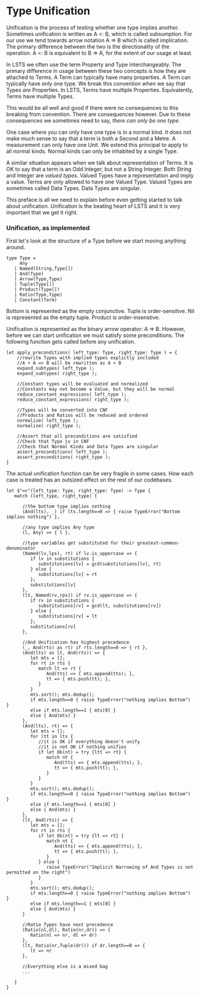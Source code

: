 # Type Unification

Unification is the process of testing whether one type implies another.
Sometimes unification is written as A <: B, which is called subsumption.
For our use we tend towards arrow notation A => B which is called implication.
The primary difference between the two is the directionality of the operation.
A <: B is equivalent to B => A, for the extent of our usage at least.

In LSTS we often use the term Property and Type interchangeably.
The primary difference in usage between these two concepts is how they are attached to Terms.
A Term can typically have many properties.
A Term can typically have only one type.
We break this convention when we say that Types *are* Properties.
In LSTS, Terms have multiple Properties.
Equivalently, Terms have multiple Types.

This would be all well and good if there were no consequences to this breaking from convention.
There are consequences however.
Due to these consequences we sometimes need to say, *there can only be one type*.

One case where you can only have one type is in a normal kind.
It does not make much sense to say that a term is both a Second and a Metre.
A measurement can only have one Unit.
We extend this principal to apply to all normal kinds.
Normal kinds can only be inhabited by a single Type.

A similar situation appears when we talk about representation of Terms.
It is OK to say that a term is an Odd Integer, but not a String Integer.
Both String and Integer are *valued types*.
Valued Types have a representation and imply a value.
Terms are only allowed to have one Valued Type.
Valued Types are sometimes called Data Types.
Data Types are singular.

This preface is all we need to explain before even getting started to talk about unification.
Unification is the beating heart of LSTS and it is very important that we get it right.

### Unification, as implemented

First let's look at the structure of a Type before we start moving anything around.

```lsts
type Type =
     Any
   | Named(String,Type[])
   | And(Type)
   | Arrow(Type,Type)
   | Tuple(Type[])
   | Product(Type[])
   | Ratio(Type,Type)
   | Constant(Term)
```

Bottom is represented as the empty conjunctive.
Tuple is order-sensitive.
Nil is represented as the empty tuple.
Product is order-insenstive.

Unification is represented as the binary arrow operator: A => B.
However, before we can start unification we must satisfy some preconditions.
The following function gets called before any unification.

```lsts
let apply_preconditions( left_type: Type, right_type: Type ) = {
    //rewrite Types with implied types explictly included
    //A + A => B will be rewritten as A + B
    expand_subtypes( left_type );               
    expand_subtypes( right_type );

    //Constant types will be evaluated and normalized
    //Constants may not become a Value, but they will be normal
    reduce_constant_expressions( left_type );
    reduce_constant_expressions( right_type ); 

    //Types will be converted into CNF
    //Products and Ratios will be reduced and ordered
    normalize( left_type ); 
    normalize( right_type );

    //Assert that all preconditions are satisfied
    //Check that Type is in CNF
    //Check that Normal Kinds and Data Types are singular
    assert_preconditions( left_type );
    assert_preconditions( right_type );
}
```

The actual unification function can be very fragile in some cases.
How each case is treated has an outsized effect on the rest of our codebases.

```lsts
let $"=>"(left_type: Type, right_type: Type) -> Type {
   match (left_type, right_type) {

      //the bottom type implies nothing
      (And(lts), _) if lts.length==0 => { raise TypeError("Bottom implies nothing") },

      //any type implies Any type
      (l, Any) => { l },

      //type variables get substituted for their greatest-common-denominator
      (Named(lv,lps), rt) if lv.is_uppercase => {
         if lv in substitutions {
            substitutions[lv] = gcd(substitutions[lv], rt)
         } else {
            substitutions[lv] = rt
         };
         substitutions[lv]
      },
      (lt, Named(rv,rps)) if rv.is_uppercase => {
         if rv in substitutions {
            substitutions[rv] = gcd(lt, substitutions[rv])
         } else {
            substitutions[rv] = lt
         };
         substitutions[rv]
      },

      //And Unification has highest precedence
      (_, And(rts) as rt) if rts.length==0 => { rt },
      (And(lts) as lt, And(rts)) => {
         let mts = [];
         for rt in rts {
            match lt => rt {
               And(tts) => { mts.append(tts); },
               tt => { mts.push(tt); },
            }
         }
         mts.sort(); mts.dedup();
         if mts.length==0 { raise TypeError("nothing implies Bottom") }
         else if mts.length==1 { mts[0] }
         else { And(mts) }
      },
      (And(lts), rt) => {
         let mts = [];
         for ltt in lts {
            //it is OK if everything doesn't unify
            //it is not OK if nothing unifies
            if let Ok(nt) = try {ltt => rt} {
               match nt {
                  And(tts) => { mts.append(tts); },
                  tt => { mts.push(tt); },
               }
            }
         }
         mts.sort(); mts.dedup();
         if mts.length==0 { raise TypeError("nothing implies Bottom") }
         else if mts.length==1 { mts[0] }
         else { And(mts) }
      },
      (lt, And(rts)) => {
         let mts = [];
         for rt in rts {
            if let Ok(nt) = try {lt => rt} {
               match nt {
                  And(tts) => { mts.append(tts); },
                  tt => { mts.push(tt); },
               }
            } else {
               raise TypeError("Implicit Narrowing of And Types is not permitted on the right")
            }
         }
         mts.sort(); mts.dedup();
         if mts.length==0 { raise TypeError("nothing implies Bottom") }
         else if mts.length==1 { mts[0] }
         else { And(mts) }
      }

      //Ratio Types have next precedence
      (Ratio(nl,dl), Ratio(nr,dr)) => {
         Ratio(nl => nr, dl => dr)
      },
      (lt, Ratio(nr,Tuple(dr))) if dr.length==0 => {
         lt => nr
      },

      //Everything else is a mixed bag
      ...

   }
}
```
